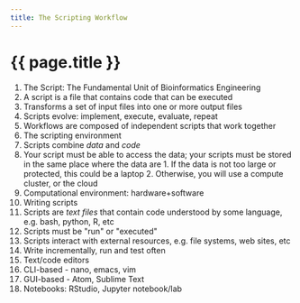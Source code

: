 ```yaml
---
title: The Scripting Workflow
---
```


# {{ page.title }}

1. The Script: The Fundamental Unit of Bioinformatics Engineering
  1. A script is a file that contains code that can be executed
  2. Transforms a set of input files into one or more output files
  3. Scripts evolve: implement, execute, evaluate, repeat
  4. Workflows are composed of independent scripts that work together
2. The scripting environment
  1. Scripts combine *data* and *code*
  2. Your script must be able to access the data; your scripts must be stored in
  the same place where the data are
    1. If the data is not too large or protected, this could be a laptop
    2. Otherwise, you will use a compute cluster, or the cloud
  3. Computational environment: hardware+software
3. Writing scripts
  1. Scripts are *text files* that contain code understood by some language, e.g.
  bash, python, R, etc
  2. Scripts must be "run" or "executed"
  3. Scripts interact with external resources, e.g. file systems, web sites, etc
  4. Write incrementally, run and test often
4. Text/code editors
  1. CLI-based - nano, emacs, vim
  2. GUI-based - Atom, Sublime Text
  3. Notebooks: RStudio, Jupyter notebook/lab
